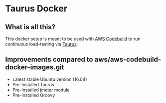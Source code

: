 # Taurus Docker

## What is all this?

This docker setup is meant to be used with
[AWS Codebuild](https://docs.aws.amazon.com/codebuild/latest/userguide/welcome.html)
to run continuous load-testing via [Taurus](https://www.gettaurus.org).

## Improvements compared to aws/aws-codebuild-docker-images.git

- Latest stable Ubuntu version (16.04)
- Pre-Installed Taurus
- Pre-Installed jmeter module
- Pre-Installed Groovy
